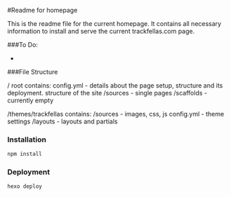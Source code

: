 #Readme for homepage

This is the readme file for the current homepage. It contains all necessary information to install and serve the current trackfellas.com page.

###To Do:

-

###File Structure

/ root
contains:
config.yml - details about the page setup, structure and its deployment.
structure of the site
/sources - single pages 
/scaffolds - currently empty


/themes/trackfellas
contains:
/sources - images, css, js
config.yml - theme settings
/layouts - layouts and partials

### Installation

```sh
npm install
```
### Deployment

```sh
hexo deploy
```